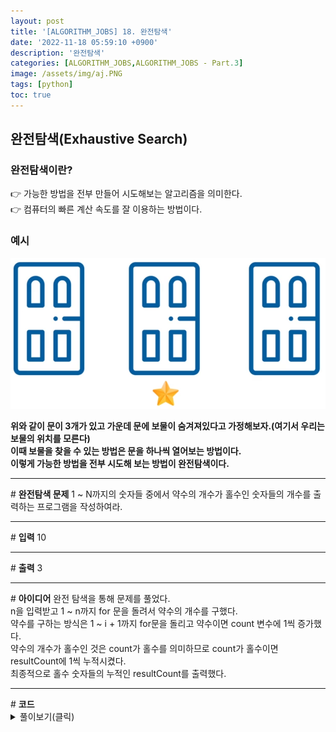 ```yaml
---
layout: post
title: '[ALGORITHM_JOBS] 18. 완전탐색'
date: '2022-11-18 05:59:10 +0900'
description: '완전탐색'
categories: [ALGORITHM_JOBS,ALGORITHM_JOBS - Part.3]
image: /assets/img/aj.PNG
tags: [python]
toc: true
---
```

## <b>완전탐색(Exhaustive Search)</b>
### <b>완전탐색이란?</b>
👉 가능한 방법을 전부 만들어 시도해보는 알고리즘을 의미한다.<br>
👉 컴퓨터의 빠른 계산 속도를 잘 이용하는 방법이다.
### <b>예시</b>
<img src="/assets/img/1/door.PNG" width="700px">

<b>위와 같이 문이 3개가 있고 가운데 문에 보물이 숨겨져있다고 가정해보자.(여기서 우리는 보물의 위치를 모른다)<br>
이때 보물을 찾을 수 있는 방법은 문을 하나씩 열어보는 방법이다.<br>
이렇게 가능한 방법을 전부 시도해 보는 방법이 완전탐색이다.</b>
<hr>
# <b>완전탐색 문제</b>
1 ~ N까지의 숫자들 중에서 약수의 개수가 홀수인 숫자들의 개수를 출력하는 프로그램을 작성하여라.
<hr>
# <b>입력</b>
10
<hr>
# <b>출력</b>
3
<hr>
# <b>아이디어</b>
완전 탐색을 통해 문제를 풀었다.<br>
n을 입력받고 1 ~ n까지 for 문을 돌려서 약수의 개수를 구했다.<br>
약수를 구하는 방식은 1 ~ i + 1까지 for문을 돌리고 약수이면 count 변수에 1씩 증가했다.<br>
약수의 개수가 홀수인 것은 count가 홀수를 의미하므로 count가 홀수이면 resultCount에 1씩 누적시켰다.<br>
최종적으로 홀수 숫자들의 누적인 resultCount를 출력했다.
<hr>
# <b>코드</b>
<details>
<summary id="summary1">풀이보기(클릭)</summary>
<div markdown="1">

~~~python
n = int(input())
resultCount = 0
for i in range(1, n + 1):
    count = 0
    for j in range(1, i+1):
        if i % j == 0:
            count += 1
    if count % 2 != 0:
        resultCount += 1
print(resultCount)
~~~
</div>
</details>